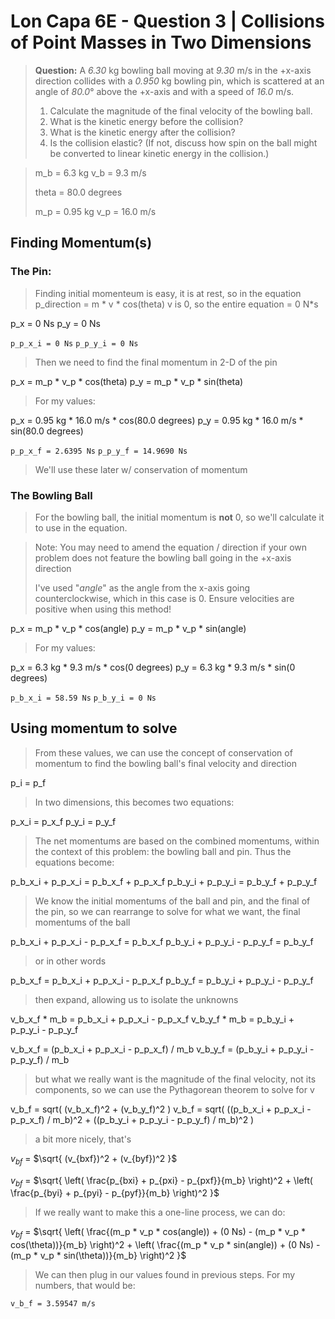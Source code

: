 
# Lon Capa 6E - Question 3 | Collisions of Point Masses in Two Dimensions

> **Question:** A *6.30* kg bowling ball moving at *9.30* m/s in the +x-axis direction collides with a *0.950* kg bowling pin, which is scattered at an angle of *80.0*° above the +x-axis and with a speed of *16.0* m/s. 
> 
> 1. Calculate the magnitude of the final velocity of the bowling ball.
> 2. What is the kinetic energy before the collision?
> 3. What is the kinetic energy after the collision?
> 4. Is the collision elastic? (If not, discuss how spin on the ball might be converted to linear kinetic energy in the collision.)

> m_b = 6.3 kg
> v_b = 9.3 m/s
>
> theta = 80.0 degrees
>
> m_p = 0.95 kg
> v_p = 16.0 m/s

## Finding Momentum(s)

### The Pin:
> Finding initial momenteum is easy, it is at rest, so in the equation
> p_direction = m * v * cos(theta)
> v is 0, so the entire equation = 0 N*s

p_x = 0 Ns
p_y = 0 Ns

`p_p_x_i = 0 Ns`
`p_p_y_i = 0 Ns`

> Then we need to find the final momentum in 2-D of the pin

p_x = m_p *  v_p * cos(theta)
p_y = m_p *  v_p * sin(theta)

> For my values:

p_x = 0.95 kg * 16.0 m/s * cos(80.0 degrees)
p_y = 0.95 kg * 16.0 m/s * sin(80.0 degrees)

`p_p_x_f = 2.6395 Ns`
`p_p_y_f = 14.9690 Ns`

> We'll use these later w/ conservation of momentum

### The Bowling Ball
> For the bowling ball, the initial momentum is **not** 0, so we'll calculate it to use in the equation.

> Note: You may need to amend the equation / direction if your own problem does not feature the bowling ball going in the +x-axis direction
> 
> I've used "*angle*" as the angle from the x-axis going counterclockwise, which in this case is 0. Ensure velocities are positive when using this method!

p_x = m_p * v_p * cos(angle)
p_y = m_p * v_p * sin(angle)

> For my values:

p_x = 6.3 kg * 9.3 m/s * cos(0 degrees)
p_y = 6.3 kg * 9.3 m/s * sin(0 degrees)

`p_b_x_i = 58.59 Ns`
`p_b_y_i = 0 Ns`

## Using momentum to solve
> From these values, we can use the concept of conservation of momentum to find the bowling ball's final velocity and direction

p_i = p_f

> In two dimensions, this becomes two equations:

p_x_i = p_x_f
p_y_i = p_y_f

> The net momentums are based on the combined momentums, within the context of this problem: the bowling ball and pin. Thus the equations become:

p_b_x_i + p_p_x_i = p_b_x_f + p_p_x_f
p_b_y_i + p_p_y_i = p_b_y_f + p_p_y_f

> We know the initial momentums of the ball and pin, and the final of the pin, so we can rearrange to solve for what we want, the final momentums of the ball

p_b_x_i + p_p_x_i - p_p_x_f = p_b_x_f
p_b_y_i + p_p_y_i - p_p_y_f = p_b_y_f

> or in other words

p_b_x_f = p_b_x_i + p_p_x_i - p_p_x_f
p_b_y_f = p_b_y_i + p_p_y_i - p_p_y_f

> then expand, allowing us to isolate the unknowns

v_b_x_f * m_b = p_b_x_i + p_p_x_i - p_p_x_f
v_b_y_f * m_b = p_b_y_i + p_p_y_i - p_p_y_f

v_b_x_f = (p_b_x_i + p_p_x_i - p_p_x_f) / m_b
v_b_y_f = (p_b_y_i + p_p_y_i - p_p_y_f) / m_b

> but what we really want is the magnitude of the final velocity, not its components, so we can use the Pythagorean theorem to solve for v

v_b_f = sqrt( (v_b_x_f)^2 +   (v_b_y_f)^2 )
v_b_f = sqrt( ((p_b_x_i + p_p_x_i - p_p_x_f) / m_b)^2 +  ((p_b_y_i + p_p_y_i - p_p_y_f) / m_b)^2 )

> a bit more nicely, that's

$v_{bf}$ = $\sqrt{ (v_{bxf})^2 + (v_{byf})^2 }$

$v_{bf}$ = $\sqrt{ \left( \frac{p_{bxi} + p_{pxi} - p_{pxf}}{m_b} \right)^2 + \left( \frac{p_{byi} + p_{pyi} - p_{pyf}}{m_b} \right)^2 }$

> If we really want to make this a one-line process, we can do:

$v_{bf}$ = $\sqrt{ \left( \frac{(m_p * v_p * cos(angle)) + (0 Ns) - (m_p *  v_p * cos(\theta))}{m_b} \right)^2 + \left( \frac{(m_p * v_p * sin(angle)) + (0 Ns) - (m_p *  v_p * sin(\theta))}{m_b} \right)^2 }$

> We can then plug in our values found in previous steps. 
> For my numbers, that would be:
> 
`v_b_f = 3.59547 m/s`
